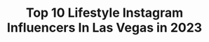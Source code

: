 ---
title: Top 10 Lifestyle Instagram Influencers In Las Vegas in 2023
description: >-
  Find top lifestyle Instagram influencers in Las Vegas in 2023. Most popular hashtags: #lasvegas #lifestyle #vegas #healthylifestyle.
platform: Instagram
hits: 208
text_top: Analyze the best Instagram profiles on inBeat.
text_bottom: Our database holds 208 Instagram influencers like this in Las Vegas, United States for you to contact.
profiles:
  - username: "raquellelynnette"
    fullname: >-
      •ｒａｑｕｅｌｌｅ •
    bio: >-
      Beauty•Fashion•Lifestyle Las Vegas ☀️🏔🌵 PR/Collabs : raquellelynnette@gmail.com 🎞| New video 👇🏾
    location: "United States"
    followers: 21256
    engagement: 153
    commentsToLikes: 0.090111
    id: ckf5vkz3joxmd0j23w30nauec
    verified: false
    hashtags: "#igreels, #linkinbio, #hudabeauty, #benefitbrows"
  - username: "thalia.delmar"
    fullname: >-
      FITNESS | LIFESTYLE
    bio: >-
      LV 📍 🏋️‍♀️🇵🇷 Owner @xonaparallela @1upnutrition @peachbands | “DELMAR” @stevensalazar6 💍
    location: "United States"
    followers: 20200
    engagement: 255
    commentsToLikes: 0.090954
    id: ckap8q7rupe300i78u7kavfej
    verified: false
    hashtags: "#happy, #lifestyle, #lasvegas, #model"
  - username: "two_platez"
    fullname: >-
      TWO_PLATEZ
    bio: >-
      Freddy | AKA Two_Platez | #twoplatez 🄻🄰🅂 🅅🄴🄶🄰🅂 For partnerships e-mail: twoplatez1904@gmail.com
    location: "United States"
    followers: 16077
    engagement: 359
    commentsToLikes: 0.218803
    id: ck5c1q6gpvp7a0i1111wtiol6
    verified: false
    hashtags: "#feedfeed, #gourmet, #foodiesofinstagram, #twoplatez"
  - username: "lizashleyxo"
    fullname: >-
      𝙴𝚕𝚒𝚣𝚊𝚋𝚎𝚝𝚑 𝙰𝚜𝚑𝚕𝚎𝚢
    bio: >-
      Fitness ➕ Lifestyle ➕ Beauty 🇺🇸 💊 @bsnsupplements 15% off code LIZ15 Business Inquiries: ape@gorillawithapen.com Links ⬇️
    location: "United States"
    followers: 31447
    engagement: 332
    commentsToLikes: 0.069357
    id: ckaow63v07kyc0i78cvdrs6r6
    verified: false
    hashtags: "#fitnessmotivation, #fitnessfreaks, #gymlife, #mensfitness"
  - username: "priscilagallesfit"
    fullname: >-
      PRISCILA GALLES 🇧🇷🇺🇸
    bio: >-
      ▪️NPC Bikini Overall Champion 🗡🏆 ▪️Shop @byouniqstore ▪️Model & Entrepreneur @charmluxagency
    location: "United States"
    followers: 46697
    engagement: 128
    commentsToLikes: 0.202795
    id: ckap3x2w74ver0i784s34rdaz
    verified: false
    hashtags: "#photoshoot, #healthylifestyle, #sandiego, #california"
  - username: "unamexicanaenlasvegas"
    fullname: >-
      Angelica
    bio: >-
      📍LAS VEGAS, NV. 🎲 •Fashion •beauty •lifestyle 📷 Latina #lasvegasblogger
    location: "United States"
    followers: 67238
    engagement: 168
    commentsToLikes: 0.035592
    id: ck6tt5io48q060j71err0y6f3
    verified: false
    hashtags: "#ad, #votelikeamadre, #sponsored, #one"
  - username: "forouzan.zad"
    fullname: >-
      Forouzan Zad
    bio: >-
      Fashion | Beauty | Lifestyle Based in Las Vegas, USA Forouzad@yahoo.com 📩 @sheinofficial DC: [D2Fozad]
    location: "United States"
    followers: 105212
    engagement: 731
    commentsToLikes: 0.078942
    id: ck13bs0agww2c0i197mwdc0qf
    verified: false
    hashtags: "#bloggerstyle, #advertising, #styleoftheday, #collaborate"
  - username: "laura.roeper"
    fullname: >-
      In Little Words
    bio: >-
      Petite Fashion & Lifestyle 👰🏻🤵🏼 Married to my bff 🏠Cali-Vegas🌵 ✨Real life in my stories. 💌inlittlewords@gmail.com 🛍LIKEtoKNOW.it/Laura.Roeper
    location: "United States"
    followers: 3706
    engagement: 732
    commentsToLikes: 0.131556
    id: ck5q7y11o3kk70i11r9kliuhz
    verified: false
    hashtags: "#casualstyle, #nanamacs, #bloggerstyle, #lasvegasblogger"
  - username: "themichelewang"
    fullname: >-
      Michele Wang
    bio: >-
      Luxury Beauty and Lifestyle Content Creator / NYC>Las Vegas / Mommy to @missfuzzybutters / Food - @mishi2x / More on latest post!👇🏻
    location: "United States"
    followers: 37597
    engagement: 373
    commentsToLikes: 0.047620
    id: ck13ao2h6rc160i19ibw861s0
    verified: false
    hashtags: "#therow, #ootd, #bottegaveneta, #chanel"
  - username: "newmommy_in_city"
    fullname: >-
      𝐒𝐈𝐌𝐑𝐀𝐓 𝐁𝐀𝐆𝐆𝐀 💕
    bio: >-
      𝐋𝐈𝐅𝐄𝐒𝐓𝐘𝐋𝐄 𝐁𝐋𝐎𝐆𝐆𝐄𝐑 Fashion 💃🏻 / Food 🍔 / Lifestyle 🙋🏻‍♀️ LAS VEGAS 🌍 Best Pillow ever 👇👇
    location: "United States"
    followers: 22690
    engagement: 276
    commentsToLikes: 0.195090
    id: ck6uhfg7p8t5k0j71kfpgml1l
    verified: false
    hashtags: "#giveaway, #patpatmomsays, #lasvegas, #patpatsweetie"
---